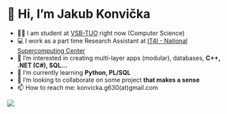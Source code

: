 # 👋 Hi, I’m Jakub Konvička
- 👨‍🎓 I am student at [VSB-TUO](https://www.vsb.cz/en) right now (Computer Science)
- 💻  I work as a part time Research Assistant at [IT4I - National Supercomputing Center](https://www.it4i.cz/en)
- 👀 I’m interested in creating multi-layer apps (modular), databases, **C++, .NET (C#), SQL...**
- 🌱 I’m currently learning **Python, PL/SQL**
- 💞️ I’m looking to collaborate on some project **that makes a sense**
- 📫 How to reach me: konvicka.g630(at)gmail.com

[<img src='https://img.shields.io/badge/LinkedIn-0077B5?style=for-the-badge&logo=linkedin&logoColor=white'></img>](https://www.linkedin.com/in/jakub-konvi%C4%8Dka-46590a18a)
